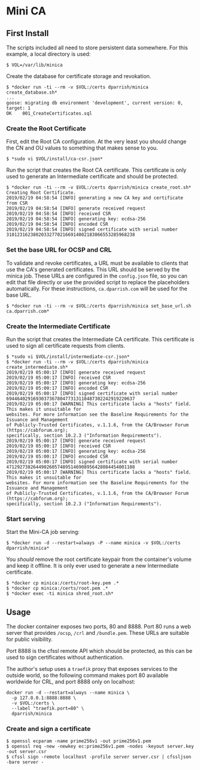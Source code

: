 # Mini CA

## First Install

The scripts included all need to store persistent data somewhere. For this example, a local directory is used:

```shell
$ VOL=/var/lib/minica
```

Create the database for certificate storage and revokation.

```shell
$ *docker run -ti --rm -v $VOL:/certs dparrish/minica create_database.sh*
...
goose: migrating db environment 'development', current version: 0, target: 1
OK    001_CreateCertificates.sql
```

### Create the Root Certificate

First, edit the Root CA configuration. At the very least you should change the CN and OU values to something that makes sense to you.

```shell
$ *sudo vi $VOL/install/ca-csr.json*
```

Run the script that creates the Root CA certificate. This certificate is only used to generate an Intermediate certificate and should be protected.

```shell
$ *docker run -ti --rm -v $VOL:/certs dparrish/minica create_root.sh*
Creating Root Certificate.
2019/02/19 04:58:54 [INFO] generating a new CA key and certificate from CSR
2019/02/19 04:58:54 [INFO] generate received request
2019/02/19 04:58:54 [INFO] received CSR
2019/02/19 04:58:54 [INFO] generating key: ecdsa-256
2019/02/19 04:58:54 [INFO] encoded CSR
2019/02/19 04:58:54 [INFO] signed certificate with serial number 310123162380203327702166914002183066553285968238
```

### Set the base URL for OCSP and CRL

To validate and revoke certificates, a URL must be available to clients that use the CA's generated certificates. This URL should be served by the minica job. These URLs are configured in the `config.json` file, so you can edit that file directly or use the provided script to replace the placeholders automatically. For these instructions, `ca.dparrish.com` will be used for the base URL.

```shell
$ *docker run -ti --rm -v $VOL:/certs dparrish/minica set_base_url.sh ca.dparrish.com*
```

### Create the Intermediate Certificate

Run the script that creates the Intermediate CA certificate. This certificate is used to sign all certificate requests from clients.

```shell
$ *sudo vi $VOL/install/intermediate-csr.json*
$ *docker run -ti --rm -v $VOL:/certs dparrish/minica create_intermediate.sh*
2019/02/19 05:00:17 [INFO] generate received request
2019/02/19 05:00:17 [INFO] received CSR
2019/02/19 05:00:17 [INFO] generating key: ecdsa-256
2019/02/19 05:00:17 [INFO] encoded CSR
2019/02/19 05:00:17 [INFO] signed certificate with serial number 694464029169303736780477313118487302242919220637
2019/02/19 05:00:17 [WARNING] This certificate lacks a "hosts" field. This makes it unsuitable for
websites. For more information see the Baseline Requirements for the Issuance and Management
of Publicly-Trusted Certificates, v.1.1.6, from the CA/Browser Forum (https://cabforum.org);
specifically, section 10.2.3 ("Information Requirements").
2019/02/19 05:00:17 [INFO] generate received request
2019/02/19 05:00:17 [INFO] received CSR
2019/02/19 05:00:17 [INFO] generating key: ecdsa-256
2019/02/19 05:00:17 [INFO] encoded CSR
2019/02/19 05:00:17 [INFO] signed certificate with serial number 471292738264490260574895146908956428084454001108
2019/02/19 05:00:17 [WARNING] This certificate lacks a "hosts" field. This makes it unsuitable for
websites. For more information see the Baseline Requirements for the Issuance and Management
of Publicly-Trusted Certificates, v.1.1.6, from the CA/Browser Forum (https://cabforum.org);
specifically, section 10.2.3 ("Information Requirements").
```

### Start serving

Start the Mini-CA job serving:

```shell
$ *docker run -d --restart=always -P --name minica -v $VOL:/certs dparrish/minica*
```

You *should* remove the root certificate keypair from the container's volume and keep it offline. It is only ever used to generate a new Intermediate certificate.

```shell
$ *docker cp minica:/certs/root-key.pem .*
$ *docker cp minica:/certs/root.pem .*
$ *docker exec -ti minica shred_root.sh*
```

## Usage

The docker container exposes two ports, 80 and 8888. Port 80 runs a web server that provides `/ocsp`, `/crl` and `/bundle.pem`. These URLs are suitable for public visibility.

Port 8888 is the cfssl remote API which should be protected, as this can be used to sign certificates without authentication.

The author's setup uses a `traefik` proxy that exposes services to the outside world, so the following command makes port 80 available worldwide for CRL, and port 8888 only on localhost:

```shell
docker run -d --restart=always --name minica \
  -p 127.0.0.1:8888:8888 \
  -v $VOL:/certs \
  --label "traefik.port=80" \
  dparrish/minica
```

### Create and sign a certificate

```shell
$ openssl ecparam -name prime256v1 -out prime256v1.pem
$ openssl req -new -newkey ec:prime256v1.pem -nodes -keyout server.key -out server.csr
$ cfssl sign -remote localhost -profile server server.csr | cfssljson -bare server -
```

